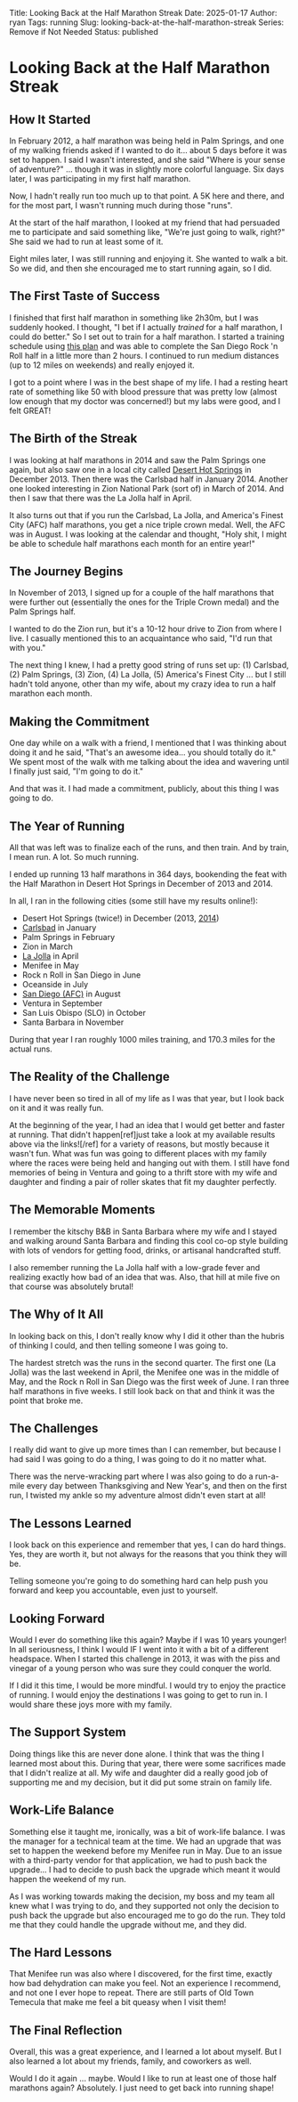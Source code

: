 Title: Looking Back at the Half Marathon Streak
Date: 2025-01-17
Author: ryan
Tags: running
Slug: looking-back-at-the-half-marathon-streak
Series: Remove if Not Needed
Status: published

# Looking Back at the Half Marathon Streak

## How It Started

In February 2012, a half marathon was being held in Palm Springs, and one of my walking friends asked if I wanted to do it... about 5 days before it was set to happen. I said I wasn't interested, and she said "Where is your sense of adventure?" ... though it was in slightly more colorful language. Six days later, I was participating in my first half marathon.

Now, I hadn't really run too much up to that point. A 5K here and there, and for the most part, I wasn't running much during those "runs".

At the start of the half marathon, I looked at my friend that had persuaded me to participate and said something like, "We're just going to walk, right?" She said we had to run at least some of it.

Eight miles later, I was still running and enjoying it. She wanted to walk a bit. So we did, and then she encouraged me to start running again, so I did.

## The First Taste of Success

I finished that first half marathon in something like 2h30m, but I was suddenly hooked. I thought, "I bet if I actually *trained* for a half marathon, I could do better." So I set out to train for a half marathon. I started a training schedule using [this plan](https://www.halhigdon.com/training-programs/half-marathon-training/novice-1-half-marathon/) and was able to complete the San Diego Rock 'n Roll half in a little more than 2 hours. I continued to run medium distances (up to 12 miles on weekends) and really enjoyed it.

I got to a point where I was in the best shape of my life. I had a resting heart rate of something like 50 with blood pressure that was pretty low (almost low enough that my doctor was concerned!) but my labs were good, and I felt GREAT!

## The Birth of the Streak

I was looking at half marathons in 2014 and saw the Palm Springs one again, but also saw one in a local city called [Desert Hot Springs](https://www.cityofdhs.org/) in December 2013. Then there was the Carlsbad half in January 2014. Another one looked interesting in Zion National Park (sort of) in March of 2014. And then I saw that there was the La Jolla half in April.

It also turns out that if you run the Carlsbad, La Jolla, and America's Finest City (AFC) half marathons, you get a nice triple crown medal. Well, the AFC was in August. I was looking at the calendar and thought, "Holy shit, I might be able to schedule half marathons each month for an entire year!"

## The Journey Begins

In November of 2013, I signed up for a couple of the half marathons that were further out (essentially the ones for the Triple Crown medal) and the Palm Springs half.

I wanted to do the Zion run, but it's a 10-12 hour drive to Zion from where I live. I casually mentioned this to an acquaintance who said, "I'd run that with you."

The next thing I knew, I had a pretty good string of runs set up: (1) Carlsbad, (2) Palm Springs, (3) Zion, (4) La Jolla, (5) America's Finest City ... but I still hadn't told anyone, other than my wife, about my crazy idea to run a half marathon each month.

## Making the Commitment

One day while on a walk with a friend, I mentioned that I was thinking about doing it and he said, "That's an awesome idea... you should totally do it." We spent most of the walk with me talking about the idea and wavering until I finally just said, "I'm going to do it."

And that was it. I had made a commitment, publicly, about this thing I was going to do.

## The Year of Running

All that was left was to finalize each of the runs, and then train. And by train, I mean run. A lot. So much running.

I ended up running 13 half marathons in 364 days, bookending the feat with the Half Marathon in Desert Hot Springs in December of 2013 and 2014.

In all, I ran in the following cities (some still have my results online!):

- Desert Hot Springs (twice!) in December (2013, [2014](https://my.racewire.com/result/3182333))
- [Carlsbad](https://my.racewire.com/athlete/5131448) in January
- Palm Springs in February
- Zion in March
- [La Jolla](https://my.racewire.com/result/5108370) in April
- Menifee in May
- Rock n Roll in San Diego in June
- Oceanside in July
- [San Diego (AFC)](https://my.racewire.com/result/5064858) in August
- Ventura in September
- San Luis Obispo (SLO) in October
- Santa Barbara in November

During that year I ran roughly 1000 miles training, and 170.3 miles for the actual runs.

## The Reality of the Challenge

I have never been so tired in all of my life as I was that year, but I look back on it and it was really fun.

At the beginning of the year, I had an idea that I would get better and faster at running. That didn't happen[ref]just take a look at my available results above via the links![/ref] for a variety of reasons, but mostly because it wasn't fun. What was fun was going to different places with my family where the races were being held and hanging out with them. I still have fond memories of being in Ventura and going to a thrift store with my wife and daughter and finding a pair of roller skates that fit my daughter perfectly.

## The Memorable Moments

I remember the kitschy B&B in Santa Barbara where my wife and I stayed and walking around Santa Barbara and finding this cool co-op style building with lots of vendors for getting food, drinks, or artisanal handcrafted stuff.

I also remember running the La Jolla half with a low-grade fever and realizing exactly how bad of an idea that was. Also, that hill at mile five on that course was absolutely brutal!

## The Why of It All

In looking back on this, I don't really know why I did it other than the hubris of thinking I could, and then telling someone I was going to.

The hardest stretch was the runs in the second quarter. The first one (La Jolla) was the last weekend in April, the Menifee one was in the middle of May, and the Rock n Roll in San Diego was the first week of June. I ran three half marathons in five weeks. I still look back on that and think it was the point that broke me.

## The Challenges

I really did want to give up more times than I can remember, but because I had said I was going to do a thing, I was going to do it no matter what.

There was the nerve-wracking part where I was also going to do a run-a-mile every day between Thanksgiving and New Year's, and then on the first run, I twisted my ankle so my adventure almost didn't even start at all!

## The Lessons Learned

I look back on this experience and remember that yes, I can do hard things. Yes, they are worth it, but not always for the reasons that you think they will be.

Telling someone you're going to do something hard can help push you forward and keep you accountable, even just to yourself.

## Looking Forward

Would I ever do something like this again? Maybe if I was 10 years younger! In all seriousness, I think I would IF I went into it with a bit of a different headspace. When I started this challenge in 2013, it was with the piss and vinegar of a young person who was sure they could conquer the world.

If I did it this time, I would be more mindful. I would try to enjoy the practice of running. I would enjoy the destinations I was going to get to run in. I would share these joys more with my family.

## The Support System

Doing things like this are never done alone. I think that was the thing I learned most about this. During that year, there were some sacrifices made that I didn't realize at all. My wife and daughter did a really good job of supporting me and my decision, but it did put some strain on family life.

## Work-Life Balance

Something else it taught me, ironically, was a bit of work-life balance. I was the manager for a technical team at the time. We had an upgrade that was set to happen the weekend before my Menifee run in May. Due to an issue with a third-party vendor for that application, we had to push back the upgrade... I had to decide to push back the upgrade which meant it would happen the weekend of my run.

As I was working towards making the decision, my boss and my team all knew what I was trying to do, and they supported not only the decision to push back the upgrade but also encouraged me to go do the run. They told me that they could handle the upgrade without me, and they did.

## The Hard Lessons

That Menifee run was also where I discovered, for the first time, exactly how bad dehydration can make you feel. Not an experience I recommend, and not one I ever hope to repeat. There are still parts of Old Town Temecula that make me feel a bit queasy when I visit them!

## The Final Reflection

Overall, this was a great experience, and I learned a lot about myself. But I also learned a lot about my friends, family, and coworkers as well.

Would I do it again ... maybe. Would I like to run at least one of those half marathons again? Absolutely. I just need to get back into running shape!

